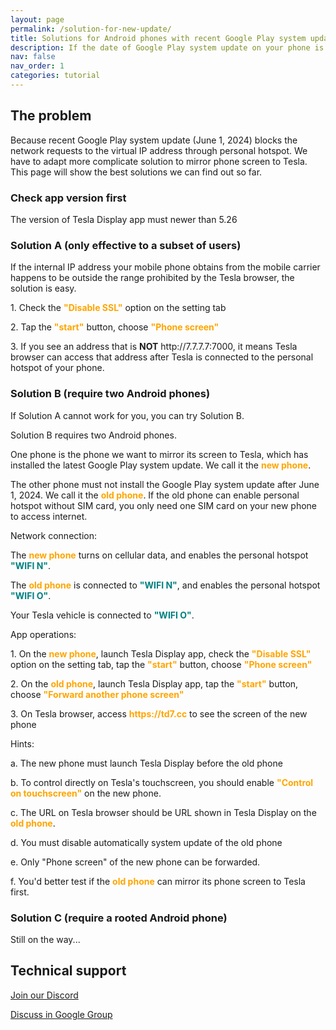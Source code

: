 ```yaml
---
layout: page
permalink: /solution-for-new-update/
title: Solutions for Android phones with recent Google Play system update?
description: If the date of Google Play system update on your phone is later than June 1, 2024, it will be more difficult to mirror your phone screen to Tesla with the Tesla Display app.
nav: false
nav_order: 1
categories: tutorial
---
```

<!-- _pages/solution-for-new-update.md -->

## The problem
<p>Because recent Google Play system update (June 1, 2024) blocks the network requests to the virtual IP address through personal hotspot. We have to adapt more complicate solution to mirror phone screen to Tesla. This page will show the best solutions we can find out so far.</p>

### Check app version first
<p>The version of Tesla Display app must newer than 5.26</p>

### Solution A (only effective to a subset of users)
<p>If the internal IP address your mobile phone obtains from the mobile carrier happens to be outside the range prohibited by the Tesla browser, the solution is easy.</p>
<p>1. Check the <span style="color: orange"><b>"Disable SSL"</b></span> option on the setting tab</p>
<p>2. Tap the <span style="color: orange"><b>"start"</b></span> button, choose <span style="color: orange"><b>"Phone screen"</b></span></p>
<p>3. If you see an address that is <b>NOT</b> http://7.7.7.7:7000, it means Tesla browser can access that address after Tesla is connected to the personal hotspot of your phone.</p>

### Solution B (require two Android phones)
<p>If Solution A cannot work for you, you can try Solution B.</p>
<p>Solution B requires two Android phones. </p>
<p>One phone is the phone we want to mirror its screen to Tesla, which has installed the latest Google Play system update. We call it the <span style="color: orange"><b>new phone</b></span>.</p>
<p>The other phone must not install the Google Play system update after June 1, 2024. We call it the <span style="color: orange"><b>old phone</b></span>. If the old phone can enable personal hotspot without SIM card, you only need one SIM card on your new phone to access internet.</p>
<p>Network connection:</p>
<p>The <span style="color: orange"><b>new phone</b></span> turns on cellular data, and enables the personal hotspot <span style="color: teal"><b>"WIFI N"</b></span>.</p>
<p>The <span style="color: orange"><b>old phone</b></span> is connected to <span style="color: teal"><b>"WIFI N"</b></span>, and enables the personal hotspot <span style="color: teal"><b>"WIFI O"</b></span>.</p>
<p>Your Tesla vehicle is connected to <span style="color: teal"><b>"WIFI O"</b></span>.</p>
<p>App operations:</p>
<p>1. On the <span style="color: orange"><b>new phone</b></span>, launch Tesla Display app, check the <span style="color: orange"><b>"Disable SSL"</b></span> option on the setting tab, tap the <span style="color: orange"><b>"start"</b></span> button, choose <span style="color: orange"><b>"Phone screen"</b></span></p>
<p>2. On the <span style="color: orange"><b>old phone</b></span>, launch Tesla Display app, tap the <span style="color: orange"><b>"start"</b></span> button, choose <span style="color: orange"><b>"Forward another phone screen"</b></span></p>
<p>3. On Tesla browser, access <span style="color: orange"><b>https://td7.cc</b></span> to see the screen of the new phone</p>
<p>Hints:</p>
<p>a. The new phone must launch Tesla Display before the old phone</p>
<p>b. To control directly on Tesla's touchscreen, you should enable  <span style="color: orange"><b>"Control on touchscreen"</b></span> on the new phone.</p>
<p>c. The URL on Tesla browser should be URL shown in Tesla Display on the <span style="color: orange"><b>old phone</b></span>.</p>
<p>d. You must disable automatically system update of the old phone</p>
<p>e. Only "Phone screen" of the new phone can be forwarded.</p>
<p>f. You'd better test if the <span style="color: orange"><b>old phone</b></span> can mirror its phone screen to Tesla first.</p>

### Solution C (require a rooted Android phone)
<p>Still on the way...</p>

## Technical support
<p><a href ="https://discord.gg/Tvbs9uWcN9" target="_blank">Join our Discord</a></p>
<p><a href ="https://groups.google.com/g/tesla-display" target="_blank">Discuss in Google Group</a></p>
